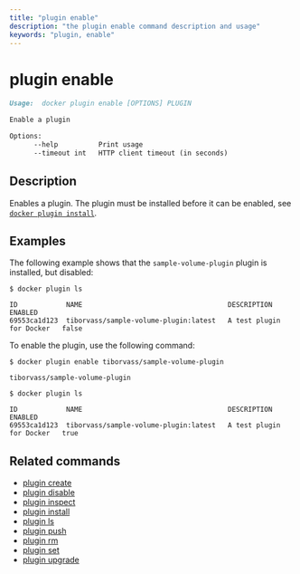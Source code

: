 ```yaml
---
title: "plugin enable"
description: "the plugin enable command description and usage"
keywords: "plugin, enable"
---
```


# plugin enable

```markdown
Usage:  docker plugin enable [OPTIONS] PLUGIN

Enable a plugin

Options:
      --help          Print usage
      --timeout int   HTTP client timeout (in seconds)
```

## Description

Enables a plugin. The plugin must be installed before it can be enabled,
see [`docker plugin install`](plugin_install.md).

## Examples

The following example shows that the `sample-volume-plugin` plugin is installed,
but disabled:

```console
$ docker plugin ls

ID            NAME                                    DESCRIPTION                ENABLED
69553ca1d123  tiborvass/sample-volume-plugin:latest   A test plugin for Docker   false
```

To enable the plugin, use the following command:

```console
$ docker plugin enable tiborvass/sample-volume-plugin

tiborvass/sample-volume-plugin

$ docker plugin ls

ID            NAME                                    DESCRIPTION                ENABLED
69553ca1d123  tiborvass/sample-volume-plugin:latest   A test plugin for Docker   true
```

## Related commands

* [plugin create](plugin_create.md)
* [plugin disable](plugin_disable.md)
* [plugin inspect](plugin_inspect.md)
* [plugin install](plugin_install.md)
* [plugin ls](plugin_ls.md)
* [plugin push](plugin_push.md)
* [plugin rm](plugin_rm.md)
* [plugin set](plugin_set.md)
* [plugin upgrade](plugin_upgrade.md)
